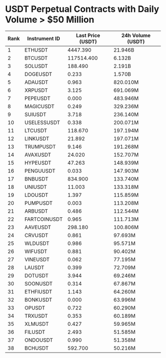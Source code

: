 # USDT Perpetual Contracts with Daily Volume > $50 Million

| Rank | Instrument ID | Last Price (USDT) | 24h Volume (USDT) |
|------|---------------|-------------------|-------------------|
| 1 | ETHUSDT | 4447.390 | 21.946B |
| 2 | BTCUSDT | 117514.400 | 6.132B |
| 3 | SOLUSDT | 188.490 | 2.191B |
| 4 | DOGEUSDT | 0.233 | 1.570B |
| 5 | ADAUSDT | 0.963 | 820.010M |
| 6 | XRPUSDT | 3.125 | 691.069M |
| 7 | PEPEUSDT | 0.000 | 483.946M |
| 8 | MAGICUSDT | 0.249 | 329.236M |
| 9 | SUIUSDT | 3.718 | 236.140M |
| 10 | USELESSUSDT | 0.338 | 200.071M |
| 11 | LTCUSDT | 118.670 | 197.194M |
| 12 | LINKUSDT | 21.892 | 197.071M |
| 13 | TRUMPUSDT | 9.146 | 191.268M |
| 14 | AVAXUSDT | 24.020 | 152.707M |
| 15 | HYPEUSDT | 47.263 | 148.939M |
| 16 | PENGUUSDT | 0.033 | 147.903M |
| 17 | BNBUSDT | 834.900 | 133.740M |
| 18 | UNIUSDT | 11.003 | 133.318M |
| 19 | LDOUSDT | 1.397 | 115.859M |
| 20 | PUMPUSDT | 0.003 | 113.208M |
| 21 | ARBUSDT | 0.486 | 112.544M |
| 22 | FARTCOINUSDT | 0.965 | 111.713M |
| 23 | AAVEUSDT | 298.180 | 100.806M |
| 24 | CRVUSDT | 0.861 | 97.693M |
| 25 | WLDUSDT | 0.986 | 95.571M |
| 26 | WIFUSDT | 0.881 | 90.402M |
| 27 | VINEUSDT | 0.062 | 77.195M |
| 28 | LAUSDT | 0.399 | 72.709M |
| 29 | DOTUSDT | 3.944 | 69.246M |
| 30 | SOONUSDT | 0.314 | 67.867M |
| 31 | ETHFIUSDT | 1.143 | 64.260M |
| 32 | BONKUSDT | 0.000 | 63.996M |
| 33 | OPUSDT | 0.722 | 60.290M |
| 34 | TRXUSDT | 0.353 | 60.189M |
| 35 | XLMUSDT | 0.427 | 59.965M |
| 36 | FILUSDT | 2.493 | 51.585M |
| 37 | ONDOUSDT | 0.990 | 51.358M |
| 38 | BCHUSDT | 592.700 | 50.216M |
